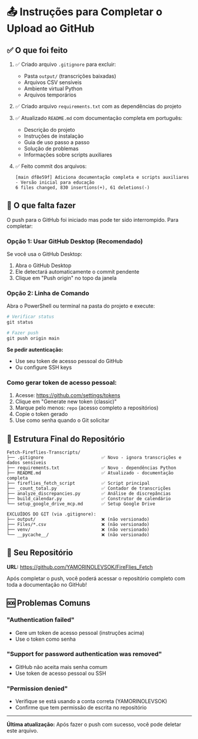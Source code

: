 # 📤 Instruções para Completar o Upload ao GitHub

## ✅ O que foi feito

1. ✅ Criado arquivo `.gitignore` para excluir:
   - Pasta `output/` (transcrições baixadas)
   - Arquivos CSV sensíveis
   - Ambiente virtual Python
   - Arquivos temporários

2. ✅ Criado arquivo `requirements.txt` com as dependências do projeto

3. ✅ Atualizado `README.md` com documentação completa em português:
   - Descrição do projeto
   - Instruções de instalação
   - Guia de uso passo a passo
   - Solução de problemas
   - Informações sobre scripts auxiliares

4. ✅ Feito commit dos arquivos:
   ```
   [main df8e59f] Adiciona documentação completa e scripts auxiliares - Versão inicial para educação
   6 files changed, 830 insertions(+), 61 deletions(-)
   ```

## 🔄 O que falta fazer

O push para o GitHub foi iniciado mas pode ter sido interrompido. Para completar:

### Opção 1: Usar GitHub Desktop (Recomendado)

Se você usa o GitHub Desktop:
1. Abra o GitHub Desktop
2. Ele detectará automaticamente o commit pendente
3. Clique em "Push origin" no topo da janela

### Opção 2: Linha de Comando

Abra o PowerShell ou terminal na pasta do projeto e execute:

```powershell
# Verificar status
git status

# Fazer push
git push origin main
```

**Se pedir autenticação:**
- Use seu token de acesso pessoal do GitHub
- Ou configure SSH keys

### Como gerar token de acesso pessoal:
1. Acesse: https://github.com/settings/tokens
2. Clique em "Generate new token (classic)"
3. Marque pelo menos: `repo` (acesso completo a repositórios)
4. Copie o token gerado
5. Use como senha quando o Git solicitar

## 📂 Estrutura Final do Repositório

```
Fetch-Fireflies-Transcripts/
├── .gitignore                      ✅ Novo - ignora transcrições e dados sensíveis
├── requirements.txt                ✅ Novo - dependências Python
├── README.md                       ✅ Atualizado - documentação completa
├── fireflies_fetch_script          ✅ Script principal
├── _count_total.py                 ✅ Contador de transcrições
├── analyze_discrepancies.py        ✅ Análise de discrepâncias
├── build_calendar.py               ✅ Construtor de calendário
└── setup_google_drive_mcp.md       ✅ Setup Google Drive

EXCLUÍDOS DO GIT (via .gitignore):
├── output/                         ❌ (não versionado)
├── Files/*.csv                     ❌ (não versionado)
├── venv/                           ❌ (não versionado)
└── __pycache__/                    ❌ (não versionado)
```

## 🔗 Seu Repositório

**URL:** https://github.com/YAMORINOLEVSOK/FireFlies_Fetch

Após completar o push, você poderá acessar o repositório completo com toda a documentação no GitHub!

## 🆘 Problemas Comuns

### "Authentication failed"
- Gere um token de acesso pessoal (instruções acima)
- Use o token como senha

### "Support for password authentication was removed"
- GitHub não aceita mais senha comum
- Use token de acesso pessoal ou SSH

### "Permission denied"
- Verifique se está usando a conta correta (YAMORINOLEVSOK)
- Confirme que tem permissão de escrita no repositório

---

**Última atualização:** Após fazer o push com sucesso, você pode deletar este arquivo.

